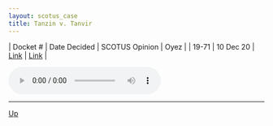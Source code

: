 ```yaml
---
layout: scotus_case
title: Tanzin v. Tanvir
---
```


| Docket # | Date Decided | SCOTUS Opinion | Oyez |
| 19-71 | 10 Dec 20 | [Link](https://www.supremecourt.gov/opinions/20pdf/592us1r04_e29g.pdf) | [Link](https://www.oyez.org/cases/2020/19-71) |

<audio controls>
   <source src='./resources/19-71.mp3' type='audio/mpeg'>
</audio>

<object data='./resources/19-71.pdf' type='application/pdf'></object>

---

[Up](./README.md)